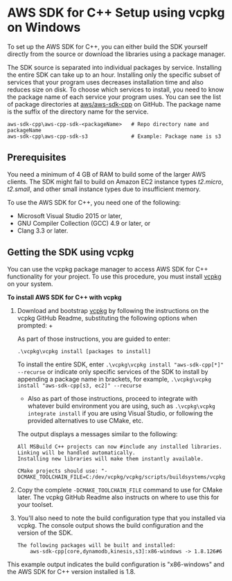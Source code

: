 # AWS SDK for C\+\+ Setup using vcpkg on Windows<a name="setup-windows-vcpkg"></a>

To set up the AWS SDK for C\+\+, you can either build the SDK yourself directly from the source or download the libraries using a package manager\.



The SDK source is separated into individual packages by service\. Installing the entire SDK can take up to an hour\. Installing only the specific subset of services that your program uses decreases installation time and also reduces size on disk\. To choose which services to install, you need to know the package name of each service your program uses\. You can see the list of package directories at [aws/aws\-sdk\-cpp](https://github.com/aws/aws-sdk-cpp) on GitHub\. The package name is the suffix of the directory name for the service\. 

```
aws-sdk-cpp\aws-cpp-sdk-<packageName>   # Repo directory name and packageName
aws-sdk-cpp\aws-cpp-sdk-s3              # Example: Package name is s3
```

## Prerequisites<a name="prerequisites"></a>

You need a minimum of 4 GB of RAM to build some of the larger AWS clients\. The SDK might fail to build on Amazon EC2 instance types *t2\.micro*, *t2\.small*, and other small instance types due to insufficient memory\.

To use the AWS SDK for C\+\+, you need one of the following:
+ Microsoft Visual Studio 2015 or later, 
+  GNU Compiler Collection \(GCC\) 4\.9 or later, or
+  Clang 3\.3 or later\.

## Getting the SDK using vcpkg<a name="setupwin-with-vcpkg"></a>

You can use the vcpkg package manager to access AWS SDK for C\+\+ functionality for your project\. To use this procedure, you must install [vcpkg](https://github.com/Microsoft/vcpkg) on your system\.

**To install AWS SDK for C\+\+ with vcpkg**

1. Download and bootstrap [vcpkg](https://github.com/Microsoft/vcpkg) by following the instructions on the vcpkg GitHub Readme, substituting the following options when prompted:
   + 

     As part of those instructions, you are guided to enter:

     ```
     .\vcpkg\vcpkg install [packages to install]
     ```

     To install the entire SDK, enter `.\vcpkg\vcpkg install "aws-sdk-cpp[*]" --recurse` or indicate only specific services of the SDK to install by appending a package name in brackets, for example, `.\vcpkg\vcpkg install "aws-sdk-cpp[s3, ec2]" --recurse` 
   + Also as part of those instructions, proceed to integrate with whatever build environment you are using, such as `.\vcpkg\vcpkg integrate install` if you are using Visual Studio, or following the provided alternatives to use CMake, etc\.

   The output displays a messages similar to the following:

   ```
   All MSBuild C++ projects can now #include any installed libraries.
   Linking will be handled automatically.
   Installing new libraries will make them instantly available.
   
   CMake projects should use: "-DCMAKE_TOOLCHAIN_FILE=C:/dev/vcpkg/vcpkg/scripts/buildsystems/vcpkg.cmake"
   ```

1. Copy the complete `-DCMAKE_TOOLCHAIN_FILE` command to use for CMake later\. The vcpkg GitHub Readme also instructs on where to use this for your toolset\.

1. You'll also need to note the build configuration type that you installed via vcpkg\. The console output shows the build configuration and the version of the SDK\.

   ```
   The following packages will be built and installed:
       aws-sdk-cpp[core,dynamodb,kinesis,s3]:x86-windows -> 1.8.126#6
   ```

This example output indicates the build configuration is "x86\-windows" and the AWS SDK for C\+\+ version installed is 1\.8\.